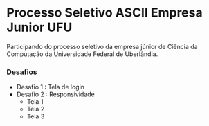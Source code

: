 # Processo Seletivo ASCII Empresa Junior UFU
 Participando do processo seletivo da empresa júnior de Ciência da Computação da Universidade Federal de Uberlândia.

### Desafios

- Desafio 1 : Tela de login   
- Desafio 2 : Responsividade
    - Tela 1
    - Tela 2
    - Tela 3
